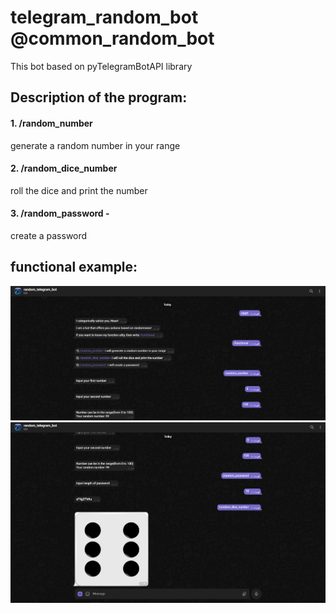 # telegram_random_bot @common_random_bot
This bot based on pyTelegramBotAPI library

## Description of the program:

#### 1. /random_number
generate a random number in your range

#### 2. /random_dice_number 
roll the dice and print the number

#### 3. /random_password - 
create a password

## functional example:
![image](https://github.com/zaitsevIV/python_random_bot/blob/main/5f124810-b755-4d87-8f54-9de1d9e1ccbe.png)
![image](https://github.com/zaitsevIV/python_random_bot/blob/main/2def3039-471a-4a83-a879-ad503732b762.png)

